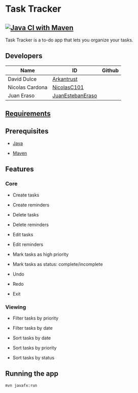 # Task Tracker

## [![Java CI with Maven](https://github.com/Arkantrust/task-tracker/actions/workflows/maven.yml/badge.svg?branch=main)](https://github.com/Arkantrust/task-tracker/actions/workflows/maven.yml)

Task Tracker is a to-do app that lets you organize your tasks.

## Developers

| Name | ID | Github |
| --- | --- | --- |
| David Dulce | [Arkantrust](https://github.com/Arkantrust) |
| Nicolas Cardona | [NicolasC101](https://github.com/NicolasC101) |
| Juan Eraso | [JuanEstebanEraso](https://github.com/JuanEstebanEraso) |


## [Requirements](https://docs.google.com/document/d/1bUBshSkx8HD5boQoSkGWdruNlDM0Ph8V/edit?usp=sharing&ouid=111096634640690343738&rtpof=true&sd=true)

## Prerequisites

  - [Java](https://docs.aws.amazon.com/corretto/latest/corretto-17-ug/downloads-list.html)

  - [Maven](https://maven.apache.org/download.cgi)

## Features

### Core

- Create tasks

- Create reminders

- Delete tasks

- Delete reminders

- Edit tasks

- Edit reminders

- Mark tasks as high priority

- Mark tasks as status: complete/incomplete

- Undo

- Redo

- Exit

### Viewing

- Filter tasks by priority

- Filter tasks by date

- Sort tasks by date

- Sort tasks by priority

- Sort tasks by status

## Running the app

``` bash
mvn javafx:run
```
